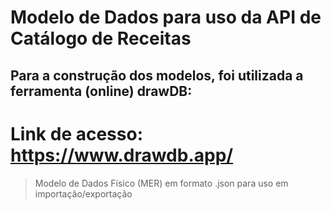 # Modelo de Dados para uso da API de Catálogo de Receitas

## Para a construção dos modelos, foi utilizada a ferramenta (online) drawDB:

# Link de acesso: https://www.drawdb.app/

> Modelo de Dados Físico (MER) em formato .json para uso em importação/exportação
